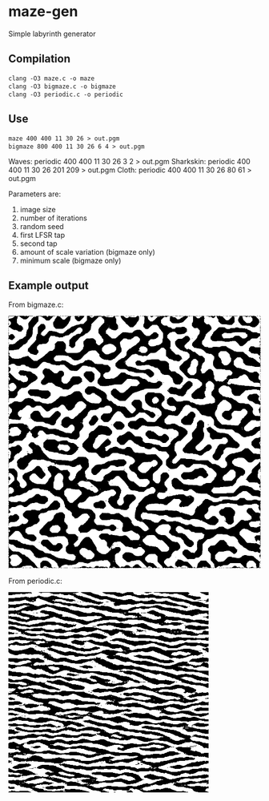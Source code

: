 # maze-gen
Simple labyrinth generator

## Compilation

	clang -O3 maze.c -o maze
	clang -O3 bigmaze.c -o bigmaze
	clang -O3 periodic.c -o periodic

## Use

    maze 400 400 11 30 26 > out.pgm
    bigmaze 800 400 11 30 26 6 4 > out.pgm
Waves:
    periodic 400 400 11 30 26 3 2 > out.pgm
Sharkskin:
    periodic 400 400 11 30 26 201 209 > out.pgm
Cloth:
    periodic 400 400 11 30 26 80 61 > out.pgm

Parameters are:
1. image size
1. number of iterations
1. random seed
1. first LFSR tap
1. second tap
1. amount of scale variation (bigmaze only)
1. minimum scale (bigmaze only)

## Example output

From bigmaze.c:

![example labyrinth](example.png)

From periodic.c:

![waves](waves.png)
